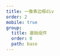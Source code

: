 ```yaml
---
title: 一像素边框div
order: 2
mobile: true
group:
  title: 基础组件
  order: 0
  path: base
---
```


<code src="../demo/HairLineBox.jsx"></code>
<API src="../src/HairLineBox.tsx"></API>
